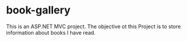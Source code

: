 # book-gallery
This is an ASP.NET MVC project. 
The objective ot this Project is to store information about books I have read. 
